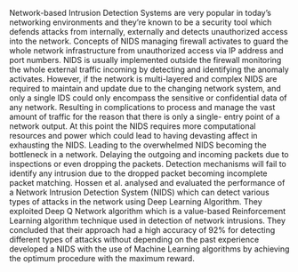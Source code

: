 Network-based Intrusion Detection Systems are very popular in today’s networking environments and they’re known to be a security tool which defends attacks from internally, externally and detects unauthorized access into the network. Concepts of NIDS managing firewall activates to guard the whole network infrastructure from unauthorized access via IP address and port numbers. NIDS is usually implemented outside the firewall monitoring the whole external traffic incoming by detecting and identifying the anomaly activates. However, if the network is multi-layered and complex NIDS are required to maintain and update due to the changing network system, and only a single IDS could only encompass the sensitive or confidential data of any network. Resulting in complications to process and manage the vast amount of traffic for the reason that there is only a single- entry point of a network output. At this point the NIDS requires more computational resources and power which could lead to having devasting affect in exhausting the NIDS. Leading to the overwhelmed NIDS becoming the bottleneck in a network. Delaying the outgoing and incoming packets due to inspections or even dropping the packets. Detection mechanisms will fail to identify any intrusion due to the dropped packet becoming incomplete packet matching. Hossen et al. analysed and evaluated the performance of a Network Intrusion Detection System (NIDS) which can detect various types of attacks in the network using Deep Learning Algorithm. They exploited Deep Q Network algorithm which is a value-based Reinforcement Learning algorithm technique used in detection of network intrusions. They concluded that their approach had a high accuracy of 92% for detecting different types of attacks without depending on the past experience
developed a NIDS with the use of Machine Learning algorithms by achieving the optimum procedure with the maximum reward.

